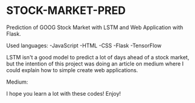 # STOCK-MARKET-PRED
Prediction of GOOG Stock Market with LSTM and Web Application with Flask.

Used languages:
-JavaScript
-HTML
-CSS
-Flask
-TensorFlow

LSTM isn't a good model to predict a lot of days ahead of a stock market, but the intention of this project was doing an article on medium where I could explain how to simple create web applications.

Medium: 

I hope you learn a lot with these codes! Enjoy!

